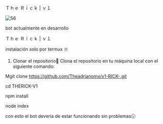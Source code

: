 Ｔｈｅ Ｒｉｃｋ | ｖ１







![56](https://github.com/user-attachments/assets/1f8864fd-6706-4bcc-8983-8cf07f551fba)






bot actualmente en desarrollo 




















Ｔｈｅ Ｒｉｃｋ | ｖ１



instalación solo por termux ☃️


1. Clonar el repositorio📌
Clona el repositorio en tu máquina local con el siguiente comando:

Mgit clone https://github.com/Theadrianomx/v1-RICK-.git

cd THERICK-V1

npm install

node index


con esto el bot deveria de estar funcionando sin problemas🕥
